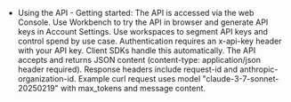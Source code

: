 - Using the API - Getting started: The API is accessed via the web Console. Use Workbench to try the API in browser and generate API keys in Account Settings. Use workspaces to segment API keys and control spend by use case. Authentication requires an x-api-key header with your API key. Client SDKs handle this automatically. The API accepts and returns JSON content (content-type: application/json header required). Response headers include request-id and anthropic-organization-id. Example curl request uses model "claude-3-7-sonnet-20250219" with max_tokens and message content.